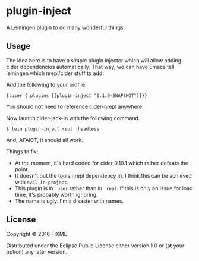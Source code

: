 # plugin-inject

A Leiningen plugin to do many wonderful things.

## Usage

The idea here is to have a simple plugin injector which will allow adding
cider dependencies automatically. That way, we can have Emacs tell leiningen
which nrepl/cider stuff to add.

Add the following to your profile

    {:user {:plugins [[plugin-inject "0.1.0-SNAPSHOT"]]}}

You should not need to reference cider-nrepl anywhere.

Now launch cider-jack-in with the following command.

    $ lein plugin-inject repl :headless

And, AFAICT, it should all work.

Things to fix:
 - At the moment, it's hard coded for cider 0.10.1 which rather
   defeats the point.
 - It doesn't put the tools.nrepl dependency in. I think this can be achieved
   with `eval-in-project`.
 - This plugin is in `:user` rather than in `:repl`. If this is only an issue
   for load time, it's probably worth ignoring.
 - The name is ugly. I'm a disaster with names.

## License

Copyright © 2016 FIXME

Distributed under the Eclipse Public License either version 1.0 or (at
your option) any later version.
